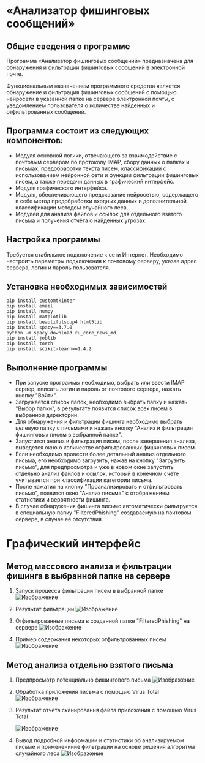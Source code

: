 # «Анализатор фишинговых сообщений»

## Общие сведения о программе
Программа «Анализатор фишинговых сообщений» предназначена для обнаружения и фильтрации фишинговых сообщений в электронной почте.

Функциональным назначением программного средства является обнаружение и фильтрация фишинговых сообщений с помощью нейросети в указанной папке на сервере электронной почты, с уведомлением пользователя о количестве найденных и отфильтрованных сообщений.

## Программа состоит из следующих компонентов:
* Модуля основной логики, отвечающего за взаимодействие с почтовым сервером по протоколу IMAP, сбору данных о папках и письмах, предобработки текста писем, классификации с использованием нейронной сети и функции фильтрации фишинговых писем, а также передачи данных в графический интерфейс.
* Модуля графического интерфейса.
* Модуля, обеспечивающего предсказание нейросетью, содержащего в себе метод предобработки входных данных и дополнительной классификации методом случайного леса.
* Модулей для анализа файлов и ссылок для отдельного взятого письма и получения отчёта о найденных угрозах.

## Настройка программы
Требуется стабильное подключение к сети Интернет. 
Необходимо настроить параметры подключения к почтовому серверу, указав адрес сервера, логин и пароль пользователя.

## Установка необходимых зависимостей

    pip install customtkinter
    pip install email
    pip install numpy
    pip install matplotlib
    pip install beautifulsoup4 html5lib
    pip install spacy==3.7.0
    python -m spacy download ru_core_news_md
    pip install joblib
    pip install torch
    pip install scikit-learn==1.4.2

## Выполнение программы
* При запуске программы необходимо, выбрать или ввести IMAP сервер, вписать логин и пароль от почтового сервера, нажать кнопку "Войти". 
* Загружается список папок, необходимо выбрать папку и нажать "Выбор папки", в результате появится список всех писем в выбранной директории.
* Для обнаружения и фильтрации фишинга необходимо выбрать целевую папку с письмами и нажать кнопку "Анализ и фильтрация фишинговых писем в выбранной папке".
* Запустится анализ и фильтрация писем, после завершения анализа, выведется окно о количестве отфильтрованных фишинговых писем.
* Если необходимо провести более детальный анализ отдельного письма, его необходимо загрузить, нажав на кнопку "Загрузить письмо", для предпросмотра и уже в новом окне запустить отдельно анализ файлов и ссылок, который в конечном счёте учитывается при классификации категории письма. 
* После нажатия на кнопку "Проанализировать и отфильтровать письмо", появится окно "Анализ письма" с отображением статистики и вероятности 
фишинга.
* В случае обнаружения фишинга письмо автоматически фильтруется в специальную папку "FilteredPhishing" создаваемую на почтовом сервере, в случае её отсутствия.

# Графический интерфейс
## Метод массового анализа и фильтрации фишинга в выбранной папке на сервере ##
1. Запуск процесса фильтрации писем в выбранной папке
![Изображение](https://github.com/SLY-F0X/PhishingEmailAnalyzer/blob/main/illustration/Phish_Filtering_1.PNG "Фильтрация писем в папке")

2. Результат фильтрации
![Изображение](https://github.com/SLY-F0X/PhishingEmailAnalyzer/blob/main/illustration/Phish_Filtering_2.PNG "Результат фильтрации")

3. Отфильтрованные письма в созданной папке "FilteredPhishing" на сервере 
![Изображение](https://github.com/SLY-F0X/PhishingEmailAnalyzer/blob/main/illustration/Phish_Filtering_3.PNG "Отфильтрованные письма в специальной папке")

4. Пример содержания некоторых отфильтрованных писем 
![Изображение](https://github.com/SLY-F0X/PhishingEmailAnalyzer/blob/main/illustration/Phish_Filtering_4.png "Примеры отфильтрованных писем")

## Метод анализа отдельно взятого письма
1. Предпросмотр потенциально фишингового письма
    ![Изображение](https://github.com/SLY-F0X/PhishingEmailAnalyzer/blob/main/illustration/Single_mail_(1).PNG "Предпросмотр письма")

2. Обработка приложения письма с помощью Virus Total
    ![Изображение](https://github.com/SLY-F0X/PhishingEmailAnalyzer/blob/main/illustration/Single_mail_(2).png "Загрузка приложения в Virus Total")

3. Результат отчета сканирования файла приложения с помощью Virus Total
  
    ![Изображение](https://github.com/SLY-F0X/PhishingEmailAnalyzer/blob/main/illustration/Single_mail_(3).png "Результат отчета сканирования")

4. Вывод подробной информации и статистики об анализируемом письме и применениние фильтрации на основе решения алгоритма случайного леса
    ![Изображение](https://github.com/SLY-F0X/PhishingEmailAnalyzer/blob/main/illustration/Single_mail_(4).png "Фильтрация выбранного письма на основе заключения от алгоритма случайного леса")
